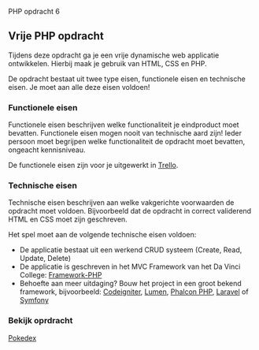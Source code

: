 PHP opdracht 6

## Vrije PHP opdracht
Tijdens deze opdracht ga je een vrije dynamische web applicatie ontwikkelen. Hierbij maak je gebruik van HTML, CSS en PHP.

De opdracht bestaat uit twee type eisen, functionele eisen en technische eisen. Je moet aan alle deze eisen voldoen!

### Functionele eisen
Functionele eisen beschrijven welke functionaliteit je eindproduct moet bevatten. Functionele eisen mogen nooit van technische aard zijn! Ieder persoon moet begrijpen welke functionaliteit de opdracht moet bevatten, ongeacht kennisniveau.

De functionele eisen zijn voor je uitgewerkt in [Trello](https://trello.com/b/ZXM8Ks2x/).


### Technische eisen
Technische eisen beschrijven aan welke vakgerichte voorwaarden de opdracht moet voldoen. Bijvoorbeeld dat de opdracht in correct validerend HTML en CSS moet zijn geschreven.

Het spel moet aan de volgende technische eisen voldoen:
* De applicatie bestaat uit een werkend CRUD systeem (Create, Read, Update, Delete)
* De applicatie is geschreven in het MVC Framework van het Da Vinci College: [Framework-PHP](https://github.com/davinci-ao17/framework-php)
* Behoefte aan meer uitdaging? Bouw het project in een groot bekend framework, bijvoorbeeld: [Codeigniter](https://codeigniter.com/), [Lumen](https://lumen.laravel.com/), [Phalcon PHP](https://phalconphp.com/nl/), [Laravel](https://laravel.com/) of [Symfony](https://symfony.com/)


### Bekijk oprdracht
[Pokedex](https://kevin.webprofit.site/php/pokedex/)

